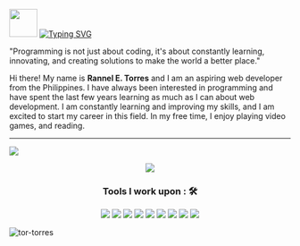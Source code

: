 <img src="https://ardas-it.com/uploads/images/blogs/giph.gif" style="width:50px; height:50px;">   [![Typing SVG](https://readme-typing-svg.herokuapp.com?font=Fira+Code&pause=1000&color=1DF738&vCenter=true&width=435&lines=Hi!+I'm+Rannel+Torres;Just+call+me+Tor+for+short;23+years+old;from+Negros%2C+Occidental;Philippines)](https://git.io/typing-svg)

"Programming is not just about coding, it's about constantly learning, innovating, and creating solutions to make the world a better place."

Hi there! My name is **Rannel E. Torres** and I am an aspiring web developer from the Philippines. I have always been interested in programming and have spent the last few years learning as much as I can about web development. I am constantly learning and improving my skills, and I am excited to start my career in this field. In my free time, I enjoy playing video games, and reading.
_____

[![](https://img.shields.io/badge/Gmail-eranneltorres@gmail.com-red)](mailto:eranneltorres@gmail.com)

<span style="display:block;text-align:center">
<img src="https://i.pinimg.com/originals/b2/2a/a2/b22aa22b2f3f55b6468361158d52e2e7.gif">
</spna>

### Tools I work upon : 🛠

<img src="http://img.shields.io/badge/-VS%20Code-000000?style=for-the-badge&logo=Visual-studio-code&logoColor=blue">  <img src="https://img.shields.io/badge/html5-%23E34F26.svg?style=for-the-badge&logo=html5&logoColor=white">   <img src="https://img.shields.io/badge/css3%20-%2314354C.svg?&style=for-the-badge&logo=css3&logoColor=white"> <img src="https://img.shields.io/badge/bootstrap-%23563D7C.svg?style=for-the-badge&logo=bootstrap&logoColor=white">  <img src="https://img.shields.io/badge/javascript%20-%23323330.svg?&style=for-the-badge&logo=javascript&logoColor=%23F7DF1E"> <img src="https://img.shields.io/badge/PHP%20-%23777BB4.svg?&style=for-the-badge&logo=php&logoColor=white">   <img src="https://img.shields.io/badge/react-%2320232a.svg?style=for-the-badge&logo=react&logoColor=%2361DAFB"> <img src="https://img.shields.io/badge/mongodb%20-%2347A248svg?&style=for-the-badge&logo=mongodb&logoColor=white"> <img src="https://img.shields.io/badge/git%20-%23F05032.svg?&style=for-the-badge&logo=git&logoColor=white"/>
<br>
<p align="left"> <img src="https://komarev.com/ghpvc/?username=tor-torres&label=Profile%20views&color=0e75b6&style=flat" alt="tor-torres" /> </p>
